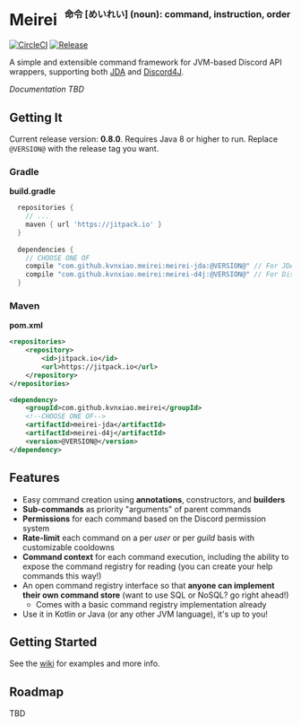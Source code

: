 <h1>Meirei &nbsp;<sup><sup><sub>命令 [めいれい] (noun): command, instruction, order</sub></sup></sup></h1>

[![CircleCI](https://circleci.com/gh/kvnxiao/meirei/tree/master.svg?style=shield)](https://circleci.com/gh/kvnxiao/meirei/tree/master)
[![Release](https://jitpack.io/v/kvnxiao/meirei.svg)](https://jitpack.io/#kvnxiao/meirei)

A simple and extensible command framework for JVM-based Discord API wrappers,
supporting both [JDA](https://github.com/DV8FromTheWorld/JDA) and [Discord4J](https://github.com/austinv11/Discord4J).

_Documentation TBD_

## Getting It

Current release version: **0.8.0**. Requires Java 8 or higher to run. Replace `@VERSION@` with the release tag you want.

### Gradle

**build.gradle**
```gradle
  repositories {
    // ...
    maven { url 'https://jitpack.io' }
  }
  
  dependencies {
    // CHOOSE ONE OF
    compile "com.github.kvnxiao.meirei:meirei-jda:@VERSION@" // For JDA
    compile "com.github.kvnxiao.meirei:meirei-d4j:@VERSION@" // For Discord4J (D4J)
  }
```

### Maven

**pom.xml**

```xml
<repositories>
    <repository>
        <id>jitpack.io</id>
        <url>https://jitpack.io</url>
    </repository>
</repositories>

<dependency>
    <groupId>com.github.kvnxiao.meirei</groupId>
    <!--CHOOSE ONE OF-->
    <artifactId>meirei-jda</artifactId>
    <artifactId>meirei-d4j</artifactId>
    <version>@VERSION@</version>
</dependency>
```

## Features

- Easy command creation using **annotations**, constructors, and **builders**
- **Sub-commands** as priority "arguments" of parent commands
- **Permissions** for each command based on the Discord permission system
- **Rate-limit** each command on a per _user_ or per _guild_ basis with customizable cooldowns
- **Command context** for each command execution, including the ability to expose the command registry for reading (you can create your help commands this way!)
- An open command registry interface so that **anyone can implement their own command store** (want to use SQL or NoSQL? go right ahead!)
  - Comes with a basic command registry implementation already
- Use it in Kotlin _or_ Java (or any other JVM language), it's up to you!

## Getting Started

See the [wiki](https://github.com/kvnxiao/meirei/wiki) for examples and more info.

## Roadmap

TBD